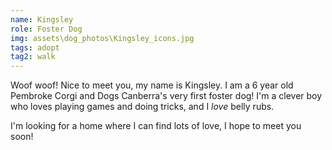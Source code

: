 ```yaml
---
name: Kingsley
role: Foster Dog
img: assets\dog_photos\Kingsley_icons.jpg
tags: adopt
tag2: walk 
---
```

Woof woof! Nice to meet you, my name is Kingsley. I am a 6 year old Pembroke Corgi and Dogs Canberra's very first foster dog! I'm a clever boy who loves playing games and doing tricks, and I *love* belly rubs. 

I'm looking for a home where I can find lots of love, I hope to meet you soon!